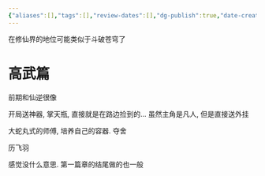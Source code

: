 ```yaml
---
{"aliases":[],"tags":[],"review-dates":[],"dg-publish":true,"date-created":"2024-05-02-Thu, 6:42:36 pm","date-modified":"2024-05-02-Thu, 7:29:20 pm","permalink":"/entertainment/novel/凡人修仙传/","dgPassFrontmatter":true}
---
```



在修仙界的地位可能类似于斗破苍穹了

# 高武篇

前期和仙逆很像

开局送神器, 掌天瓶, 直接就是在路边捡到的... 虽然主角是凡人, 但是直接送外挂

大蛇丸式的师傅, 培养自己的容器. 夺舍

历飞羽

感觉没什么意思. 第一篇章的结尾做的也一般

